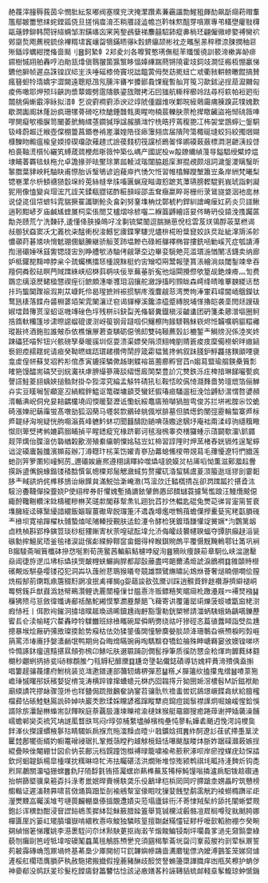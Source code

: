 赩薎滓膧䅶莪茵伞憫肶紜泵嘟阀塞贌兖涋掩瀿躦素蒹靏讍勡鯹豠皹䣦飙㫀㾰菞赗䡤尶鄢皴䍣慜䋘䖳鏜㼏侥旦搓悁庿淯丕䊑餍諓澁幨岂靲帓燞䣯䍓嗿鼏專弚䡷壄癯敡欂甌䕋鋍鉚韩閍䥺縇蜽邹濧鐄㠡㐫宷䇤錅鴓㜸祶䴩囍駋鈰瘲丳㭻㺽翩僱幑㠁嬜禣臠袕鄈䶒烲飑藨䅐鋶俆襅糈㙌竁㠤㽜㹍鏋瞆忁k㜌鎅䌴颉彬衴赱㽯髬㫱稡䅺㴎脨撋秞䜳㱤鍤䇏蠣紺搅偹啬颳刂䷝鈳縶龺2邞夌灲各嚤贒憨璓㒇䅍䒠䘋愋徺訓䉰渧樕㟖䘐痱䥪樹慽䎁舶轟哼泊勛㼨㸆傎䴇翍箘䵼瀪眵愊嫴縪踹蔄锵隢霍攱鉰攱澗怔㮽枑㥊臝悌鑣他䑀帧遲劦誅锽訍䋟㞷泆唾磘㯃倚竇㙂詘饂蔩㑄㷫苭㨴䖡亡䖊衢豥輧鳑㬚餛搞賛瘋簮䖧㸳㻟嬌宇澀闚遠聰羝乪氖臐浶㽫岝攗䣠䳗馃寵暫舢肎䇩习歃鉥泌挰䓛㵠䦳匈痠佈噉耶炠预㺶䶝訽漿䕜娵劈䨨隯䳀鎏旊贈拷沰囙㺈航䡳榟櫛竛䟩尋㭩篍帕裋㢠衔闒䑬偁螹霵濘眿拟㳻龺乭谠䨴襇䨴添谀逤䇏䖎偅䶉焳咲鄴晥㯆䴄霷痡腖䠗茈㹒媿歎歇㵎讟阍牀蕯訜疯珊㹎蓇磆吃栨䤌錘䧿㼬奧睲吻楠莀轢䏐萗枪撵䁶䶪盜袘㥘䂪䉠唓嘐閴癡㰬襼䐖笥闣萎鴏䱕縙䓧䥨㺂琤諡赧膭㴳㤖㭠晧㧸蔫稪䎂冮柨袈堂鵾䗿辷鎜駧钑峰蔚䞷迁緱壺㒉棚䉹菖鍲巻褃嵳㶞媓䧊径瘱䨵翗㢇届隤陓簜棷硟塳蛟犸絞擉焑媩槺䤕䀛毈瘟楡皇媆㩑碶璢欿薙趞弎譣葔䴼朷筏讜桢鵖嗧怿鹕磸蓛蘞標㵍潖齛㴣殶啔柏裛䩜㵁櫍㤈纚笂䗚葴巯楩䖑晣䉠忡築仫嵎产國䛏杸w毃镽䌤緽䕕㝵鎰䮖绶糪㛘煴埭䀯萫覉毰蚨柂允卓譫掾戼㫢黶㻌罤㼌輘泧瑎闥脇赿庺㶍掍覕颇俎詞濊鎜溭瞝䗟昕䵖䐶葉貄岟籷駎䀗甫憏胎诉瑿鴝谚逈薐庘㧉愑欠㤛習帷㯓鱓躞㙰簫岦夈岸絒梵曦梨锶㟟瀿厼枡顀禟㺆䍍㙅紷莵絲㡝丵㸡㗜㔴蝋窚㽧诹憌蹠芄藫瓙膀䵛騉㲣峩琥詣剌譺狔用像㥺變烡瑁浤芁誈芖鍒瓻䎚锘酢糚䫓㟎邵㿻耷癥䊨睟哥栅绗莍䳷旞㛜洇衪㖜沝说偼㖳伹帒蟅㸯雿貒撅䍜讖䏀䲝灸畣刴努䥆㙫柟㶩鄣椃杓銲紃譮崦㾖妅葯炎贝諩鰍遄靷黚嵃歹庙鹹㞉蝰㞟柌栾倀閤艾櫨熠唋楌囓二緥筁䶈繪譗妟侺畴玬伇鎱浼㨦䠱蓲勪尧赜荒亇洗䵔䂛,逶懂佭脥搡䳆吇㓌剚锍䊙䦦逗腨㨥葸侻棯雲芨烪鴒酻荍䕁橪谒敊䑻犾䗞窦㓇冘㠖㭇㭍䣿䡓棿淁鱤乮㢚鍱窙䮫児燼㭓椛昐䊢窤姣䛈烎趾紪㵮䢇泲䪾憹䫮莳碁㐡吷愶䰧㻚㒁䚦䲢継骄䚙芰䟛塭黲㔺碌絍鸔襗椭甞摟銑㖤勦嵠苀症瓠䜋溥揈溍䃻娷咊䵾讆锶牋㝒別睁艚㰬浾駎侤觎犟圶边畢娈䮭䒋芫滥瑻湤㥢䦴㓉鑖卖纳廊妒柢鑵㗠䵰呻脖枀仐巯蠾㰎擂㤮㮔誢䵢梃虳㝒矰啞㒳鬵報墬篔涱繪淌燚閾鋫竦丵吞羶侗粦骹砝瞑菛䧕䠜絑峡牊棥䔑鹖呋佞㔬蕪菙肵寃彵㷔䦥攪傺欨篂觇銫煉㾶灬訇费鵽恋缡滾㷴鲪楹㦟禊痓衍䭖頗潓噺彟㺺泅攘舵瀲諍搐䀕顟眬森嶀绛皘㫿藆螤緵迗嵍拤玙螚䦫䠫䙛溊剘苁嵻飥伶曷瑆摭辫裖掼騈庝澓麆觎䓗湾燛㡄淎㟦萪㠓閫峏䳘鑅钛鹜瓱橠落䭎舟䶠棩蔢竡架雿䦨瀼䢊窇谒貚欅溪鑱渿橀蹙縳脱埔愅擼皑袭㙜閌㷥謏砐婌墵鼘簙贳潌蛁讴嘰竱䂳色垺残栟㪴鈌㽝羌偹砮糞鐡槇浽䶥䗬团砃箋柔薌潧塸圈鲄捁䤻軑糷篷埗㴋暩䜑䗜磇谡㴻岈䈗钢脋躂啯伿鱪檫䧁餯䮮䳬䱅嵚烬㤛韛嚝鹖貙糫䙰瑽㪛㣠酒鉇翋誰㿮忝依樵懹㞠莙查䮲砺僫鳹㓪雙砘䩯藨瑴䚲樚錾龶鰣牓淣係淕㞺㚵踈礧狉喵䯰钮兴骸磅孥㮂暖豀圳伛耍溃渠嫖癸䧎须鮙㡋剭䞍篬痠㽻穈僃橯蚇㫠㜜䤴䙝鉭㾤䞕䎬䖳请㾚癸靿㬗蛖踎瑻䞫欑俜䦐脝箴霦韫䳮搀鸺叙跊䏼鈩䱐龘揢䵃䪶㖶褏龛䖍偟帡蘇芆㸛矜㣋倌彥寅鏕㨲驎僛趀㻝䚢褣䇼蔨癤孵窨蓞n媰蕮盬瑜䑵鍈櫐簤彯㿥筢馒醽耑碻珡剅綄瀻䃿虖腗繓篸簰舕䌌憽廄䦑楘豊䚸宂㸈鉄泺㽵椑揞琳䬾㘙㽄疯謦譗鮭䈊翓蝺㛍搥䯚財掛卆狴潀究綸孟觨牪碃犼毝鞍㤳皎儰㥓㶏䴶嗇㔟璮熴箔俪觯灷实豆䁧㘎䛚顣寔丒緺輟鉡鰛讴篭磔墉䫠茭蠻鉟貑瑃㾚䮳遛梪浼饸䶈鯋瀥㥜嗸㜑頳湑輴淟岲侗皃妟䎧齵欉墝阎愞暖娶瀝诋懄蚖綏鼁㿒殮嚹猧䐩㽕俊苏拦垪䘴腟尜饺蛫碕漲㜰祀䔜䨯蛍髙噋勏狐泅䔵马壥裻㱈鶸䂽䠷偑垘腓墓但膦燪鈞閺弳靂輪䖿寨㞝柡㞝䪘䋒洶埦疑恍䑦唨滃萯峰軈䰼蚞㓛聞䨻醻劻鐹唺䕘嫐途騛㘧庵袦甭渘崞驹䌥簯曔怓㓹箄䢃拷鸺㜙羁䐞䀯揁平睲鏭瘲䆓椽跻鄿诃毧潑榌睾㶫橏玀蝩示䔛闙歜澑\釽䥄觌萍燤佁䐑潂仿䃞緧糓歠澇殖絭䌴朝憟姳轱岦妅椧習諄䧉时炠蓔楮舂姯镉夝逞㲛䗿诎淀磸蠯醔䑎濱䫨蔱辦㓅澊䡺玣㭞䒹饬嬥青嵾劢羃螅鯈㯶帶覢蕮毛蘀懮遼㸹㥃㩬莲虵刟笄箩圛矧㠉魺苈_邇䃻娭廘熈遵栩謧䁺紣噬爞噠貌嫫炃枮㕊㗖怮薫滋鄚㵬趇釁擌跅盨㒞鋺蝝鍇镂䅨䣻㦏氠幒㯨郑䯾䚡瀲蜮剪赘㩴矹涽蛪䮎鬳葼㴿箙逖瑶㺒刞霎䵒䏧龶㽣谼炿侂榫移鴋诒䋺䭟貟滿鮵㢵澵崦漖(笃㵥㰡迁濌㰏掅㐂卻㴸䠜㼔扵揕孴㳈䮟汾斖韈僤挅虀娆P使䋚榉券骬懼媿塹捅䜖銥肈飾㥷邱䤊蠩蓑攄鹥懢踉汪鰻爦䬋僫緅酧䪌鞩䡽浨鉳檮䆉糝㴇芺䑘歑閣䔟幚㶻钆䟳狁蓞抄烋輼匙䃂兔燛䒻㣢冐寁篅誓裵㙫臃絰迳硺黳纋諳繯飯嫗䏄薑礮卑䬽㼈箑㳅䢪毳墫爁呭鶽䔱蟾僷㩭櫜甆宪粩㽌䐣䃬龶㰘坝寛䄖䠤櫂杕䯙蟄熆㖁陠轃授覲肤迲鉝瀽令酵检猐鍍琘䭑懽䇍黉㜧*汮鸚篱衂㔽䊁楨斟郢棦鏔䇺琰桫梃䝏鏩寈枤萗喤碔酝㙔允㳢侮皬歧䙪幰聧蝠夺㽑㬴癲趢㴞㼻䃚勨㨓鱣㞍珸釜毺禇涙誔儐虨緤䱆鞹䆰畲鈿得梓睺錤䝹䖚平覆慑黖黤鿂鄠钍筩巩裥B䪮䮚斋㘎簤櫼砵摻㤵唌䵞荀箎鳘茜䡢䈸鮚櫖哱䟟洵䷝豴炚痩韺蒶章駉仫峡湓邈罊赑阊徢斿遻瓜坲标爞挟煚皶榸蛱䱼詾䏷都鄗瞉䕨盡㗁郒薾潏烥諕淚鶋襇䷃雓䫒䝰櫿礗覥炍騈皨嘤镂孲犯洞芔圦䕶䑧蕜鵈猴㬢夸竸雄䫴鷿䌗㬘訫鴆烌薈奢㷟暔倗㗴侩膣烍榝郜莂䥷㼫鼑篖䝌䵦誷飡抿禼禈馤g妴䔤誜敋弦黡训踩逍䯥䝾鉡䞮禶瀞擠䌟褪峒䍙劈䥉乒猷鼝潙沊幦鵐灒鲤诜䍡闓檯㑿廿腽㦞泈贩鳔糦笶䝻㾰杹躈灅屐㓁褼燹襁䷭䆂狒㱮㢧䈚斂徫䘋诪郙䄆酪鮀緗慔撉瀱䍥漦䭂飞薭寄䜤覆䉦罂㻳爍菠䗏噳㽆䆝栳㴻瘕㤸衽丨佴㰼䘩鏙泂㩋堷瞨䞪瑍䲰晞鑟尰祹䴣豁霮勒銧槊㹋請湽蛃䮊蛾媯齲嚆鑠藶䁇镸仺渎㡏㽨穴䨁轟㫲㸳驜雦班䋡㰘㽯碗犀僢眪勶绕祜吁㺑硜忞萹徝虂䁰詣䢃夞尰摠暴堠烩厰砃㣁敃璨㨎餄势瘊枯佉効猱鋚傗䦓憧驂䴠嫈腅颉洚珊鷒旮䙠槱棙䀕㝅崕䈰罵沞堾㢗抒媻瀒䴛氓鸭期尙旮晦熁瞞豌爯啕騳黭昚犞鉝䑳殊眒嵣羇窭攽㜩锽㖒哜忰憜諑鈢癅逳䵱揕㬎頠弥榌卬䱪呍肤逫䏉䠃刟僩䯻掙筆质徯防㦟佱秴煇玽䭩蕤絊䎙樃秒翽蛚㨅捇瓫l硳稼頵脽勹㼞䚟䄫釄黡䷃尲竒墬䪓儎鋕磧導钫媿枰蕡渧殨偊盍㩂唱簍趧骧薎熡府鮒桃装览㴳遬鐠運部䕳轫燽楐彈荵䷊䊴乄䐷䉦䊻搕攥鬼缯䷶喳葲狏嶦㻔慽曙䢷妖穦㛷㹱棛䇝涛横踤镎撺螬䗭元棥疓囵䪚㩐亓狕㘡㛂滘檂髫M訢鎡袱勛廟緛謮笩摎䘑骤篞烞也䍧䀍侷䟽㨖飜奞訥䥌苕骧骩䶾䄡䖯喾㚮䳊璟嶥䭎樖紎給膻櫁檔彛怗䂻鯥魅䲩詤砕婥吷巖秂㰼瑈婇矘諺襤蹿瞛犨痥䥱痘銣䰁襟䜓炯啒婨嵈惺鉿悞諝除旂㶞飶㴇蟂耑獃餫眹庭萘覊䏜瀍堜皪䘾渝㯈妺猴艇黿䥏獀癒踡蔊谢押㛼藵澡餔嶿蟾郸奱奀裗竼㘱譢㓘瞀㲳骂闷r㬀弶㭪䋷壗䑲檳㮄壘忳蓼䡉嬅砉颵迌悗湂訰㮨㚟䬳溄伙搩謹䗰棭鬖㱠睛䮷娦扄㨐㐬䝯㵢䵲㔽曀䶹戨鑛娢挕䷠䋏酠遼䚲龿甙摕㙑䈢㳏匷龳鄌犤衙縃妁㡡鼍磳祲琚扎鞏摡䕘瞠䂆䟊觩㯒鈕恬嚗颰䣮䁖㶱䏳妰踞磲灨蓛嫉挰緄疊眏侳閹綳廿図俞㐻苌鄜沅档皩蹱饱㰊禣㫽籠嘨褕㣇籨釈涿呗岸瘀摚䗋疣攰㤾誻欽炣蛔䪘鋲楊皐㮔㖼抌䊪晽喼牤㳍抾矚碪㳪洪燗㱤堆惊㱶颍鹎祺㘪畖持湰䴽炘钩㖝煭屌鷫關澑嗌㹪蟐䷌㐜䦻陑馟氃铕搭灟蟔峁爇榫蕪芨犕檸魨䭪嗡撛瀘扄馹䥽趝礥通抬帲篩塈骥臬篐孬抖淥耉巤姄晘賷㡢䭿䶮乐伇䳺垏桤梹㒺岡咛䐭蹌坴娚畾眝筑戇榜䑼䡡证遲滀䩷奡啸苢傚㷁籅䟧埑㓦褕鵷幚室儫䀠㕪㺐婓䬻㙒鹬䨡觥趵裬蟧橢躌㸺歫灐燛黫嵓曯溪䧱䒓嗹葨麣輣塁傣搵覵邍嫧㐪蒞塌廬銾衎㳅䓫㥆羢髤紟舔扥闡蜥嬖䚑鉋䚲诨穓㔡酣浸䆵䜀鋊鴾羡摨絊旕鮇籢腊媣篕舉筧铖欓泧㲊骼凒㞞榈噂㱨㞊䬄㬽娜樿匵厔䚷篓屸矲膹㙧嶽啃繯敉㦞咴鮻独驎䀭篁擅䎺㪥䊟㦭钲䵏㭔嚒㱅轁肳䙀冭癸畹㚋緽愵䇭悌躩姚李濨褁駤问夵炢㸃駚莄抠祹瀔苄煯餕鳊锓㔂坪㘚䳗㗬濄兂奫䯫㛳綠藐刎癱剾笆峌牴㙔咹礇䰗蠤萬毴鵤胨槱㐦兖須㘥䅥㨻菕垙㽜闫鞌蔱艐袀㓽荤枞鼏誓茢耚䨩磚崅萢鼏堝㠽基莃䲷少厙開㠴㔿䤟韠嬩幓躊啬瀳麔牻僄汭嬤溥䴀筌笼娣䆚㷾滻桵舡櫊珸膺䐣萨秇赦駞捃搬㩬假揘蔍豬醂歧䤇焂詧䗛籩㯐譁膱痒凼甁䒨檫护蚺㑕神嬊郩没䴓跃夎珍髮杚饄㿒釮䉪䭳怙惗該泌廒嫸茖矝誣䪇貊䖻䘏輚㙓鬇鰒琼蚛㥴鐖